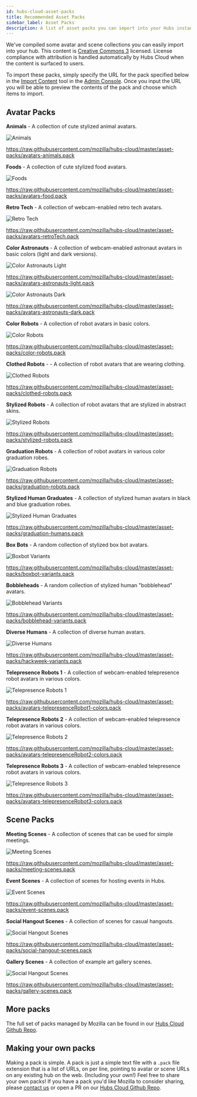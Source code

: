 ```yaml
---
id: hubs-cloud-asset-packs
title: Recommended Asset Packs
sidebar_label: Asset Packs
description: A list of asset packs you can import into your Hubs instance and instructions for how to make your own.
---
```


We've compiled some avatar and scene collections you can easily import into your hub. This content is [Creative Commons 3](https://creativecommons.org/licenses/by/3.0/us/) licensed. License compliance with attribution is handled automatically by Hubs Cloud when the content is surfaced to users.

To import these packs, simply specify the URL for the pack specified below in the [Import Content](./admin-importing-content) tool in the [Admin Console](./admin-getting-started). Once you input the URL you will be able to preview the contents of the pack and choose which items to import.

## Avatar Packs

**Animals** - A collection of cute stylized animal avatars.

![Animals](img/avatars_animals_600x200.png)

https://raw.githubusercontent.com/mozilla/hubs-cloud/master/asset-packs/avatars-animals.pack


**Foods** - A collection of cute stylized food avatars.

![Foods](img/avatars_food_600x200.png)

https://raw.githubusercontent.com/mozilla/hubs-cloud/master/asset-packs/avatars-food.pack


**Retro Tech** - A collection of webcam-enabled retro tech avatars.

![Retro Tech](img/avatars_retroTech_600x200.png)

https://raw.githubusercontent.com/mozilla/hubs-cloud/master/asset-packs/avatars-retroTech.pack


**Color Astronauts** - A collection of webcam-enabled astronaut avatars in basic colors (light and dark versions).

![Color Astronauts Light](img/assetPacks_avatars_astronauts-light_600x200.png)

https://raw.githubusercontent.com/mozilla/hubs-cloud/master/asset-packs/avatars-astronauts-light.pack

![Color Astronauts Dark](img/assetPacks_avatars_astronauts-dark_600x200.png)

https://raw.githubusercontent.com/mozilla/hubs-cloud/master/asset-packs/avatars-astronauts-dark.pack


**Color Robots** - A collection of robot avatars in basic colors.

![Color Robots](img/assetPacks_avatars_colorRobots_600x200.png)

https://raw.githubusercontent.com/mozilla/hubs-cloud/master/asset-packs/color-robots.pack


**Clothed Robots** - - A collection of robot avatars that are wearing clothing. 

![Clothed Robots](img/assetPacks_avatars_clothedRobots_600x200.png)

https://raw.githubusercontent.com/mozilla/hubs-cloud/master/asset-packs/clothed-robots.pack


**Stylized Robots** - A collection of robot avatars that are stylized in abstract skins.

![Stylized Robots](img/assetPacks_avatars_stylizedRobots_600x200.png)

https://raw.githubusercontent.com/mozilla/hubs-cloud/master/asset-packs/stylized-robots.pack


**Graduation Robots** - A collection of robot avatars in various color graduation robes.

![Graduation Robots](img/assetPacks_avatars_graduationRobots_600x200.png)

https://raw.githubusercontent.com/mozilla/hubs-cloud/master/asset-packs/graduation-robots.pack


**Stylized Human Graduates** - A collection of stylized human avatars in black and blue graduation robes.

![Stylized Human Graduates](img/assetPacks_avatars_stylizedHumanGraduates_600x200.png)

https://raw.githubusercontent.com/mozilla/hubs-cloud/master/asset-packs/graduation-humans.pack


**Box Bots** - A random collection of stylized box bot avatars.

![Boxbot Variants](img/assetPacks_avatars_boxbots_600x200.png)

https://raw.githubusercontent.com/mozilla/hubs-cloud/master/asset-packs/boxbot-variants.pack


**Bobbleheads** - A random collection of stylized human "bobblehead" avatars.

![Bobblehead Variants](img/assetPacks_avatars_bobbleheads_600x200.png)

https://raw.githubusercontent.com/mozilla/hubs-cloud/master/asset-packs/bobblehead-variants.pack


**Diverse Humans** - A collection of diverse human avatars.

![Diverse Humans](img/assetPacks_avatars_hackweek_600x200.png)

https://raw.githubusercontent.com/mozilla/hubs-cloud/master/asset-packs/hackweek-variants.pack


**Telepresence Robots 1** - A collection of webcam-enabled telepresence robot avatars in various colors.

![Telepresence Robots 1](img/avatars_telepresenceRobot1_colors_600x200.png)

https://raw.githubusercontent.com/mozilla/hubs-cloud/master/asset-packs/avatars-telepresenceRobot1-colors.pack


**Telepresence Robots 2** - A collection of webcam-enabled telepresence robot avatars in various colors.

![Telepresence Robots 2](img/avatars_telepresenceRobot2_colors_600x200.png)

https://raw.githubusercontent.com/mozilla/hubs-cloud/master/asset-packs/avatars-telepresenceRobot2-colors.pack


**Telepresence Robots 3** - A collection of webcam-enabled telepresence robot avatars in various colors.

![Telepresence Robots 3](img/avatars_telepresenceRobot3_colors_600x200.png)

https://raw.githubusercontent.com/mozilla/hubs-cloud/master/asset-packs/avatars-telepresenceRobot3-colors.pack


## Scene Packs

**Meeting Scenes** - A collection of scenes that can be used for simple meetings.

![Meeting Scenes](img/assetPacks_scenes_meetingScenes_600x200.png)

https://raw.githubusercontent.com/mozilla/hubs-cloud/master/asset-packs/meeting-scenes.pack


**Event Scenes** - A collection of scenes for hosting events in Hubs.

![Event Scenes](img/assetPacks_scenes_eventScenes_600x200.png)

https://raw.githubusercontent.com/mozilla/hubs-cloud/master/asset-packs/event-scenes.pack


**Social Hangout Scenes** - A collection of scenes for casual hangouts.

![Social Hangout Scenes](img/assetPacks_scenes_socialHangoutScenes_600x200.png)

https://raw.githubusercontent.com/mozilla/hubs-cloud/master/asset-packs/social-hangout-scenes.pack


**Gallery Scenes** - A collection of example art gallery scenes.

![Social Hangout Scenes](img/assetPacks_scenes_galleryScenes_600x200.png)

https://raw.githubusercontent.com/mozilla/hubs-cloud/master/asset-packs/gallery-scenes.pack


## More packs

The full set of packs managed by Mozilla can be found in our [Hubs Cloud Github Repo](https://github.com/mozilla/hubs-cloud/tree/master/asset-packs).

## Making your own packs

Making a pack is simple. A pack is just a simple text file with a `.pack` file extension that is a list of URLs, on per line, pointing to avatar or scene URLs on any existing hub on the web. (Including your own!) Feel free to share your own packs! If you have a pack you'd like Mozilla to consider sharing, please [contact us](mailto:hubs@mozilla.com) or open a PR on our [Hubs Cloud Github Repo](https://github.com/mozilla/hubs-cloud/tree/master/asset-packs).
